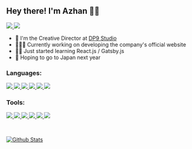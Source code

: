 ## Hey there! I'm Azhan 👋🏽

<p align="left">
<a href="https://twitter.com/matsurinoyama">
<img src="https://img.shields.io/website?color=1DA1F2&label=Twitter&logo=Twitter&logoColor=FFFFFF&style=for-the-badge&up_message=%40matsurinoyama&url=https%3A%2F%2Fwww.google.com" />
</a>
<a href="https://www.instagram.com/matsurinoyama">
<img src="https://img.shields.io/website?color=E1306C&label=Instagram&logo=Instagram&logoColor=FFFFFF&style=for-the-badge&up_message=%40matsurinoyama&url=https%3A%2F%2Fwww.google.com" />
</a>
</p>

- 💼 I'm the Creative Director at <a href="https://github.com/dp9studio">DP9 Studio</a>
- 👨🏽‍💻 Currently working on developing the company's official website
- 👶🏽 Just started learning React.js / Gatsby.js
- 🗾 Hoping to go to Japan next year

### Languages:

<p align="left">
<a href="https://en.wikipedia.org/wiki/HTML">
<img src="https://img.shields.io/website?down_color=lightgrey&down_message=%3E&label=HTML&logo=HTML5&logoColor=FFFFFF&style=for-the-badge&up_color=lightgrey&up_message=%3E&url=https%3A%2F%2Fwww.google.com" />
</a>
<a href="https://en.wikipedia.org/wiki/CSS">
<img src="https://img.shields.io/website?down_color=lightgrey&down_message=%3E&label=CSS&logo=CSS3&logoColor=FFFFFF&style=for-the-badge&up_color=lightgrey&up_message=%3E&url=https%3A%2F%2Fwww.google.com" />
</a>
<a href="https://en.wikipedia.org/wiki/JavaScript">
<img src="https://img.shields.io/website?down_color=lightgrey&down_message=%3E&label=JavaScript&logo=JavaScript&logoColor=FFFFFF&style=for-the-badge&up_color=lightgrey&up_message=%3E&url=https%3A%2F%2Fwww.google.com" />
</a>
<a href="https://sass-lang.com">
<img src="https://img.shields.io/website?down_color=lightgrey&down_message=%3E&label=SASS&logo=Sass&logoColor=FFFFFF&style=for-the-badge&up_color=lightgrey&up_message=%3E&url=https%3A%2F%2Fwww.google.com" />
</a>
<a href="https://reactjs.org">
<img src="https://img.shields.io/website?down_color=lightgrey&down_message=%3E&label=React&logo=React&logoColor=FFFFFF&style=for-the-badge&up_color=lightgrey&up_message=%3E&url=https%3A%2F%2Fwww.google.com" />
</a>
<a href="https://www.gatsbyjs.com">
<img src="https://img.shields.io/website?down_color=lightgrey&down_message=%3E&label=Gatsby&logo=Gatsby&logoColor=FFFFFF&style=for-the-badge&up_color=lightgrey&up_message=%3E&url=https%3A%2F%2Fwww.google.com" />
</a>
</p>

### Tools:

<p align="left">
<a href="https://affinity.serif.com">
<img src="https://img.shields.io/website?down_color=lightgrey&down_message=%3E&label=Affinity%20Suite&logo=Affinity&logoColor=FFFFFF&style=for-the-badge&up_color=lightgrey&up_message=%3E&url=https%3A%2F%2Fwww.google.com" />
</a>
<a href="https://www.blender.org">
<img src="https://img.shields.io/website?down_color=lightgrey&down_message=%3E&label=Blender&logo=Blender&logoColor=FFFFFF&style=for-the-badge&up_color=lightgrey&up_message=%3E&url=https%3A%2F%2Fwww.google.com" />
</a>
<a href="https://git-scm.com">
<img src="https://img.shields.io/website?down_color=lightgrey&down_message=%3E&label=Git&logo=Git&logoColor=FFFFFF&style=for-the-badge&up_color=lightgrey&up_message=%3E&url=https%3A%2F%2Fwww.google.com" />
</a>
<a href="https://nodejs.org">
<img src="https://img.shields.io/website?down_color=lightgrey&down_message=%3E&label=Node.js&logo=Node.js&logoColor=FFFFFF&style=for-the-badge&up_color=lightgrey&up_message=%3E&url=https%3A%2F%2Fwww.google.com" />
</a>
<a href="https://docs.microsoft.com/en-gb/powershell">
<img src="https://img.shields.io/website?down_color=lightgrey&down_message=%3E&label=PowerShell&logo=PowerShell&logoColor=FFFFFF&style=for-the-badge&up_color=lightgrey&up_message=%3E&url=https%3A%2F%2Fwww.google.com" />
</a>
<a href="https://code.visualstudio.com">
<img src="https://img.shields.io/website?down_color=lightgrey&down_message=%3E&label=Visual%20Studio%20Code&logo=Visual%20Studio%20Code&logoColor=FFFFFF&style=for-the-badge&up_color=lightgrey&up_message=%3E&url=https%3A%2F%2Fwww.google.com" />
</a>
</p>

<br />

[![Github Stats](https://github-readme-stats.vercel.app/api?username=matsurinoyama&show_icons=true&theme=graywhite)](https://github.com/anuraghazra/github-readme-stats)
